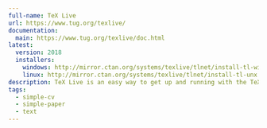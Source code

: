 ```yaml
---
full-name: TeX Live
url: https://www.tug.org/texlive/
documentation:
  main: https://www.tug.org/texlive/doc.html
latest:
  version: 2018
  installers:
    windows: http://mirror.ctan.org/systems/texlive/tlnet/install-tl-windows.exe
    linux: http://mirror.ctan.org/systems/texlive/tlnet/install-tl-unx.tar.gz
description: TeX Live is an easy way to get up and running with the TeX document production system.
tags:
  - simple-cv
  - simple-paper
  - text
---
```

